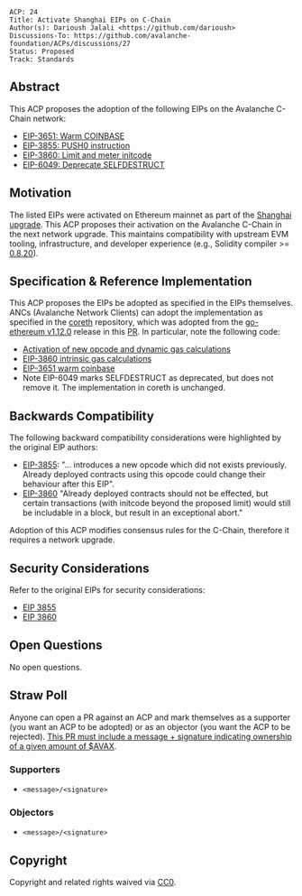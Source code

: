 ```text
ACP: 24
Title: Activate Shanghai EIPs on C-Chain
Author(s): Darioush Jalali <https://github.com/darioush>
Discussions-To: https://github.com/avalanche-foundation/ACPs/discussions/27
Status: Proposed
Track: Standards
```

## Abstract

This ACP proposes the adoption of the following EIPs on the Avalanche C-Chain network:
- [EIP-3651: Warm COINBASE](https://eips.ethereum.org/EIPS/eip-3651)
- [EIP-3855: PUSH0 instruction](https://eips.ethereum.org/EIPS/eip-3855)
- [EIP-3860: Limit and meter initcode](https://eips.ethereum.org/EIPS/eip-3860)
- [EIP-6049: Deprecate SELFDESTRUCT](https://eips.ethereum.org/EIPS/eip-6049)

## Motivation

The listed EIPs were activated on Ethereum mainnet as part of the [Shanghai upgrade](https://github.com/ethereum/execution-specs/blob/master/network-upgrades/mainnet-upgrades/shanghai.md#included-eips). This ACP proposes their activation on the Avalanche C-Chain in the next network upgrade. This maintains compatibility with upstream EVM tooling, infrastructure, and developer experience (e.g., Solidity compiler >= [0.8.20](https://github.com/ethereum/solidity/releases/tag/v0.8.20)).

## Specification & Reference Implementation

This ACP proposes the EIPs be adopted as specified in the EIPs themselves. ANCs (Avalanche Network Clients) can adopt the implementation as specified in the [coreth](https://github.com/ava-labs/coreth) repository, which was adopted from the [go-ethereum v1.12.0](https://github.com/ethereum/go-ethereum/releases/tag/v1.12.0) release in this [PR](https://github.com/ava-labs/coreth/pull/277). In particular, note the following code:

- [Activation of new opcode and dynamic gas calculations](https://github.com/ava-labs/coreth/blob/bf2051729c7aa0c4ed8848ad3a78e241a791b968/core/vm/jump_table.go#L92)
- [EIP-3860 intrinsic gas calculations](https://github.com/ava-labs/coreth/blob/bf2051729c7aa0c4ed8848ad3a78e241a791b968/core/state_transition.go#L112-L113)
- [EIP-3651 warm coinbase](https://github.com/ava-labs/coreth/blob/bf2051729c7aa0c4ed8848ad3a78e241a791b968/core/state/statedb.go#L1197-L1199)
- Note EIP-6049 marks SELFDESTRUCT as deprecated, but does not remove it. The implementation in coreth is unchanged.

## Backwards Compatibility

The following backward compatibility considerations were highlighted by the original EIP authors:

- [EIP-3855](https://eips.ethereum.org/EIPS/eip-3855#backwards-compatibility): "... introduces a new opcode which did not exists previously. Already deployed contracts using this opcode could change their behaviour after this EIP".
- [EIP-3860](https://eips.ethereum.org/EIPS/eip-3860#backwards-compatibility) "Already deployed contracts should not be effected, but certain transactions (with initcode beyond the proposed limit) would still be includable in a block, but result in an exceptional abort."

Adoption of this ACP modifies consensus rules for the C-Chain, therefore it requires a network upgrade.

## Security Considerations

Refer to the original EIPs for security considerations:
- [EIP 3855](https://eips.ethereum.org/EIPS/eip-3855#security-considerations)
- [EIP 3860](https://eips.ethereum.org/EIPS/eip-3860#security-considerations)

## Open Questions

No open questions.

## Straw Poll

Anyone can open a PR against an ACP and mark themselves as a supporter (you want an ACP to be adopted) or as an objector (you want the ACP to be rejected). [This PR must include a message + signature indicating ownership of a given amount of $AVAX](https://github.com/avalanche-foundation/ACPs#acp-straw-poll).

### Supporters
* `<message>/<signature>`

### Objectors
* `<message>/<signature>`

## Copyright

Copyright and related rights waived via [CC0](https://creativecommons.org/publicdomain/zero/1.0/).
